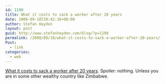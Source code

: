 ```yaml
---
id: 1198
title: What it costs to sack a worker after 20 years
date: 2008-09-18T20:42:16+00:00
author: Stefan Hayden
layout: post
guid: http://www.stefanhayden.com/blog/?p=1198
permalink: /2008/09/18/what-it-costs-to-sack-a-worker-after-20-years/
Post:
  - link
categories:
  - web
---
```

<a href="http://www.economist.com/research/articlesBySubject/displaystory.cfm?subjectid=7933596&story_id=12209771">What it costs to sack a worker after 20 years</a>. Spoiler: nothing. Unless you are in some other wealthy country like Zimbabwe.